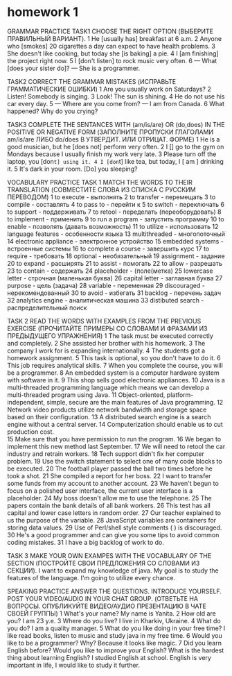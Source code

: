 # homework 1
GRAMMAR PRACTICE
TASK1
CHOOSE THE RIGHT OPTION (ВЫБЕРИТЕ ПРАВИЛЬНЫЙ ВАРИАНТ).
1 He [usually has] breakfast at 6 a.m.
2 Anyone who [smokes] 20 cigarettes a day can expect to have health problems.
3 She doesn't like cooking, but today she [is baking] a pie.
4 I [am finishing] the project right now.
5 I [don't listen] to rock music very often.
6  — What [does your sister do]?
— She is a programmer.

TASK2
CORRECT THE GRAMMAR MISTAKES (ИСПРАВЬТЕ ГРАММАТИЧЕСКИЕ ОШИБКИ)
1 Are you usually work on Saturdays?
2 Listen! Somebody is singing.
3 Look! The sun is shining.
4 He do not use his car every day.
5 — Where are you come from?
— I am from Canada.
6 What happened? Why do you crying?

TASK3
COMPLETE THE SENTANCES WITH (am/is/are) OR (do,does) IN THE POSITIVE OR NEGATIVE FORM (ЗАПОЛНИТЕ ПРОПУСКИ ГЛАГОЛАМИ am/is/are ЛИБО do/does В УТВЕРДИТ. ИЛИ ОТРИЦАТ. ФОРМЕ)
1 He is a good musician, but he [does not] perform very often.
2 I [] go to the gym on Mondays because I usually finish my work very late.
3 Please turn off the laptop, you [don`t] using it.
4 I [don`t] like tea, but today, I [ am ] drinking it.
5 It's dark in your room. [Do] you sleeping?


VOCABULARY PRACTICE
TASK 1
MATCH THE WORDS TO THEIR TRANSLATION (СОВМЕСТИТЕ СЛОВА ИЗ СПИСКА С РУССКИМ ПЕРЕВОДОМ)
1 to execute - выполнять
2 to transfer - перемещать
3 to compile - составлять
4 to pass to -  перейти к
5 to switch - переключать
6 to support - поддерживать
7 to retool -  переделать (переоборудовать)
8 to implement - применить
9 to run a program - запустить программу
10 to enable - позволять (давать возможность)
11 to utilize -  использовать
12 language features - особенности языка
13 multithreaded - многопоточный
14 electronic appliance - электронное устройство
15 embedded systems - встроенные системы
16 to complete a course - завершить курс
17 to require - требовать
18 optional - необязательный
19 assignment - задание
20 to expand - расширять
21 to assist - помогать
22 to allow - разрешать
23 to contain - содержать
24 placeholder - (поле(метка)
25 lowercase letter - строчная (маленькая буква)
26 capital letter -  заглавная буква
27 purpose - цель (задача)
28 variable - переменная
29 discouraged - нерекомендованный
30 to avoid - избегать
31 backlog -  перечень задач
32 analytics engine - аналитическая машина
33 distibuted search - распределительный поиск



TASK 2
READ THE WORDS WITH EXAMPLES FROM THE PREVIOUS EXERCISE (ПРОЧИТАЙТЕ ПРИМЕРЫ СО СЛОВАМИ И ФРАЗАМИ ИЗ ПРЕДЫДУЩЕГО УПРАЖНЕНИЯ) 
1 The task must be executed correctly and completely. 
2 She assisted her brother with his homework. 
3 The company I work for is expanding internationally.
4 The students got a homework assignment.
5 This task is optional, so you don't have to do it. 
6 This job requires analytical skills.
7 When you complete the course, you will be a programmer. 
8 An embedded system is a computer hardware system with software in it.
9 This shop sells good electronic appliances. 
10 Java is a multi-threaded programming language which means we can develop a multi-threaded program using Java.
11 Object-oriented, platform-independent, simple, secure are the main features of Java programming. 
12 Network video products utilize network bandwidth and storage space based on their configuration. 
13  A distributed search engine is a search engine without a central server.
14 Computerization should enable us to cut production cost.  
15 Make sure that you have permission to run the program. 
16 We began to implement this new method last September.
17  We will need to retool the car industry and retrain workers. 
18 Tech support didn't fix her computer problem.
19 Use the switch statement to select one of many code blocks to be executed.
20 The football player passed the ball two times before he took a shot. 
21 She compiled a report for her boss. 
22  I want to transfer some funds from my account to another account.
23 We haven't begun to focus on a polished user interface, the current user interface is a placeholder.
24 My boss doesn't allow me to use the telephone.
25 The papers contain the bank details of all bank workers.
26 This test has all capital and lower case letters in random order.
27 Our teacher explained to us the purpose of the variable. 
28 JavaScript variables are containers for storing data values.
29 Use of Perl/shell style comments ( ) is discouraged.
30 He's a good programmer and can give you some tips to avoid common coding mistakes. 
31 I have a big backlog of work to do.

TASK 3
MAKE YOUR OWN EXAMPES WITH THE VOCABULARY OF THE SECTION (ПОСТРОЙТЕ СВОИ ПРЕДЛОЖЕНИЯ СО СЛОВАМИ ИЗ СЕКЦИИ). 
I want to expand my knowledge of java.
My goal is to study the features of the language.
I'm going to utilize every chance.


SPEAKING PRACTICE
ANSWER THE QUESTIONS. INTRODUCE YOURSELF. POST YOUR VIDEO/AUDIO IN YOUR CHAT GROUP. (ОТВЕТЬТЕ НА ВОПРОСЫ. ОПУБЛИКУЙТЕ ВИДЕО/АУДИО ПРЕЗЕНТАЦИЮ В ЧАТЕ СВОЕЙ ГРУППЫ)
1 What's your name? 
My name is Yanita.
2 How old are you? 
I am 23 y.e.
3 Where do you live?
I live in Kharkiv, Ukraine.
4 What do you do?
I am a quality manager.
5 What do you like doing in your free time?
I like read books, listen to music and study java in my free time.
6 Would you like to be a programmer? Why?
Because it looks like magic.
7 Did you learn English before? Would you like to improve your English? What is the hardest thing about learning English? 
I studied English at school. English is very important in life, I would like to study it further.
